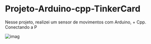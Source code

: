 # Projeto-Arduino-cpp-TinkerCard
 
  Nesse projeto, realizei um sensor de movimentos com Arduino, + Cpp. Conectando a P
  
![imag](https://github.com/user-attachments/assets/a318b6ee-bb10-40b8-add4-95fb8471fec1)
